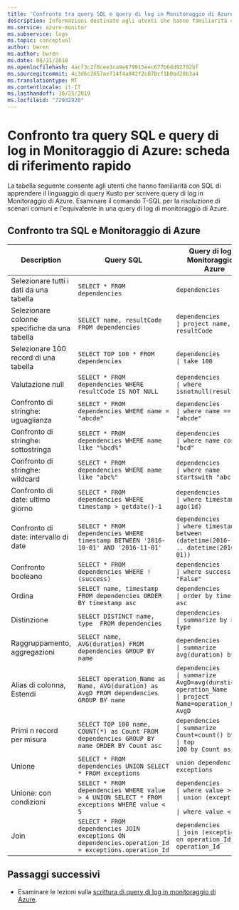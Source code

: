 ```yaml
---
title: 'Confronto tra query SQL e query di log in Monitoraggio di Azure: scheda di riferimento rapido | Microsoft Docs'
description: Informazioni destinate agli utenti che hanno familiarità con SQL per facilitarli nella scrittura di query di log in Monitoraggio di Azure.
ms.service: azure-monitor
ms.subservice: logs
ms.topic: conceptual
author: bwren
ms.author: bwren
ms.date: 08/21/2018
ms.openlocfilehash: 4acf3c2f8cee3ca9e679915eec677b6dd92792bf
ms.sourcegitcommit: 4c3d6c2657ae714f4a042f2c078cf1b0ad20b3a4
ms.translationtype: MT
ms.contentlocale: it-IT
ms.lasthandoff: 10/25/2019
ms.locfileid: "72932920"
---
```

# <a name="sql-to-azure-monitor-log-query-cheat-sheet"></a>Confronto tra query SQL e query di log in Monitoraggio di Azure: scheda di riferimento rapido 

La tabella seguente consente agli utenti che hanno familiarità con SQL di apprendere il linguaggio di query Kusto per scrivere query di log in Monitoraggio di Azure. Esaminare il comando T-SQL per la risoluzione di scenari comuni e l'equivalente in una query di log di monitoraggio di Azure.

## <a name="sql-to-azure-monitor"></a>Confronto tra SQL e Monitoraggio di Azure

Description                             |Query SQL                                                                                          |Query di log in Monitoraggio di Azure
----------------------------------------|---------------------------------------------------------------------------------------------------|----------------------------------------
Selezionare tutti i dati da una tabella            |`SELECT * FROM dependencies`                                                                       |<code>dependencies</code>
Selezionare colonne specifiche da una tabella    |`SELECT name, resultCode FROM dependencies`                                                        |<code>dependencies <br>&#124; project name, resultCode</code>
Selezionare 100 record di una tabella         |`SELECT TOP 100 * FROM dependencies`                                                               |<code>dependencies <br>&#124; take 100</code>
Valutazione null                         |`SELECT * FROM dependencies WHERE resultCode IS NOT NULL`                                          |<code>dependencies <br>&#124; where isnotnull(resultCode)</code>
Confronto di stringhe: uguaglianza             |`SELECT * FROM dependencies WHERE name = "abcde"`                                                  |<code>dependencies <br>&#124; where name == "abcde"</code>
Confronto di stringhe: sottostringa            |`SELECT * FROM dependencies WHERE name like "%bcd%"`                                                   |<code>dependencies <br>&#124; where name contains "bcd"</code>
Confronto di stringhe: wildcard             |`SELECT * FROM dependencies WHERE name like "abc%"`                                                |<code>dependencies <br>&#124; where name startswith "abc"</code>
Confronto di date: ultimo giorno             |`SELECT * FROM dependencies WHERE timestamp > getdate()-1`                                         |<code>dependencies <br>&#124; where timestamp > ago(1d)</code>
Confronto di date: intervallo di date             |`SELECT * FROM dependencies WHERE timestamp BETWEEN '2016-10-01' AND '2016-11-01'`                 |<code>dependencies <br>&#124; where timestamp between (datetime(2016-10-01) .. datetime(2016-10-01))</code>
Confronto booleano                      |`SELECT * FROM dependencies WHERE !(success)`                                                      |<code>dependencies <br>&#124; where success == "False" </code>
Ordina                                    |`SELECT name, timestamp FROM dependencies ORDER BY timestamp asc`                                  |<code>dependencies <br>&#124; order by timestamp asc </code>
Distinzione                                |`SELECT DISTINCT name, type  FROM dependencies`                                                    |<code>dependencies <br>&#124; summarize by name, type </code>
Raggruppamento, aggregazioni                   |`SELECT name, AVG(duration) FROM dependencies GROUP BY name`                                       |<code>dependencies <br>&#124; summarize avg(duration) by name </code>
Alias di colonna, Estendi                  |`SELECT operation_Name as Name, AVG(duration) as AvgD FROM dependencies GROUP BY name`             |<code>dependencies <br>&#124; summarize AvgD=avg(duration) by operation_Name <br>&#124; project Name=operation_Name, AvgD</code>
Primi n record per misura                |`SELECT TOP 100 name, COUNT(*) as Count FROM dependencies GROUP BY name ORDER BY Count asc`        |<code>dependencies <br>&#124; summarize Count=count() by name <br>&#124; top 100 by Count asc</code>
Unione                                   |`SELECT * FROM dependencies UNION SELECT * FROM exceptions`                                        |<code>union dependencies, exceptions</code>
Unione: con condizioni                  |`SELECT * FROM dependencies WHERE value > 4 UNION SELECT * FROM exceptions WHERE value < 5`                |<code>dependencies <br>&#124; where value > 4 <br>&#124; union (exceptions <br>&#124; where value < 5)</code>
Join                                    |`SELECT * FROM dependencies JOIN exceptions ON dependencies.operation_Id = exceptions.operation_Id`|<code>dependencies <br>&#124; join (exceptions) on operation_Id == operation_Id</code>


## <a name="next-steps"></a>Passaggi successivi

- Esaminare le lezioni sulla [scrittura di query di log in monitoraggio di Azure](get-started-queries.md).
